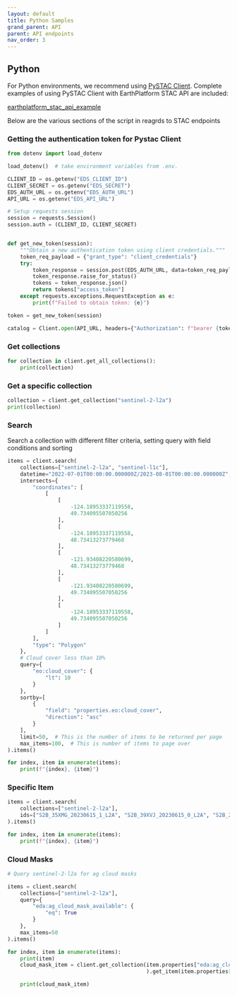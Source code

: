 ```yaml
---
layout: default
title: Python Samples
grand_parent: API
parent: API endpoints
nav_order: 3
---
```


## Python
For Python environments, we recommend using [PySTAC Client](https://pystac-client.readthedocs.io/en/stable/#). Complete examples of using PySTAC Client with EarthPlatform STAC API are included: 

[earthplatform_stac_api_example](https://github.com/earthdaily/EDA-Documentation/tree/gh-pages/API/APIUsage/earthplatform_stac_api_examples.py)   

Below are the various sections of the script in reagrds to STAC endpoints

### Getting the authentication token for Pystac Client

```python
from dotenv import load_dotenv

load_dotenv()  # take environment variables from .env.

CLIENT_ID = os.getenv("EDS_CLIENT_ID")
CLIENT_SECRET = os.getenv("EDS_SECRET")
EDS_AUTH_URL = os.getenv("EDS_AUTH_URL")
API_URL = os.getenv("EDS_API_URL")

# Setup requests session
session = requests.Session()
session.auth = (CLIENT_ID, CLIENT_SECRET)


def get_new_token(session):
    """Obtain a new authentication token using client credentials."""
    token_req_payload = {"grant_type": "client_credentials"}
    try:
        token_response = session.post(EDS_AUTH_URL, data=token_req_payload)
        token_response.raise_for_status()
        tokens = token_response.json()
        return tokens["access_token"]
    except requests.exceptions.RequestException as e:
        print(f"Failed to obtain token: {e}")

token = get_new_token(session)

catalog = Client.open(API_URL, headers={"Authorization": f"bearer {token}"})
```

### Get collections

```python
for collection in client.get_all_collections():
    print(collection)
```

### Get a specific collection 
```python
collection = client.get_collection("sentinel-2-l2a")
print(collection)
```

### Search 

Search a collection with different filter criteria, setting query with field conditions and sorting
```python
items = client.search(
    collections=["sentinel-2-l2a", "sentinel-l1c"],
    datetime="2022-07-01T00:00:00.000000Z/2023-08-01T00:00:00.000000Z",
    intersects={
        "coordinates": [
            [
                [
                    -124.18953337119558,
                    49.734095507050256
                ],
                [
                    -124.18953337119558,
                    48.73413273779468
                ],
                [
                    -121.93408220580699,
                    48.73413273779468
                ],
                [
                    -121.93408220580699,
                    49.734095507050256
                ],
                [
                    -124.18953337119558,
                    49.734095507050256
                ]
            ]
        ],
        "type": "Polygon"
    },
    # Cloud cover less than 10%
    query={
        "eo:cloud_cover": {
            "lt": 10
        }
    },
    sortby=[
        {
            "field": "properties.eo:cloud_cover",
            "direction": "asc"
        }
    ],
    limit=50,  # This is the number of items to be returned per page
    max_items=100,  # This is number of items to page over
).items()

for index, item in enumerate(items):
    print(f"{index}, {item}")
```

### Specific Item

```python
items = client.search(
    collections=["sentinel-2-l2a"],
    ids=["S2B_35XMG_20230615_1_L2A", "S2B_39XVJ_20230615_0_L2A", "S2B_27LZJ_20230615_0_L2A"]
).items()

for index, item in enumerate(items):
    print(f"{index}, {item}")
```

### Cloud Masks

```python
# Query sentinel-2-l2a for ag cloud masks

items = client.search(
    collections=["sentinel-2-l2a"],
    query={
        "eda:ag_cloud_mask_available": {
            "eq": True
        }
    },
    max_items=50
).items()

for index, item in enumerate(items):
    print(item)
    cloud_mask_item = client.get_collection(item.properties["eda:ag_cloud_mask_collection_id"]
                                            ).get_item(item.properties["eda:ag_cloud_mask_item_id"])

    print(cloud_mask_item)

```